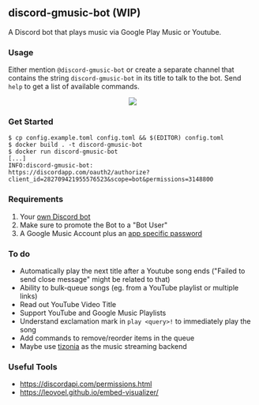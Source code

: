 ## discord-gmusic-bot (WIP)

A Discord bot that plays music via Google Play Music or Youtube.

### Usage

Either mention `@discord-gmusic-bot` or create a separate channel that
contains the string `discord-gmusic-bot` in its title to talk to the bot.
Send `help` to get a list of available commands.

<p align="center">
  <img src="https://i.imgur.com/1HFDCmY.png"/>
<p>

### Get Started

    $ cp config.example.toml config.toml && $(EDITOR) config.toml
    $ docker build . -t discord-gmusic-bot
    $ docker run discord-gmusic-bot
    [...]
    INFO:discord-gmusic-bot:        https://discordapp.com/oauth2/authorize?client_id=282709421955576523&scope=bot&permissions=3148800

### Requirements

1. Your [own Discord bot](https://discordapp.com/developers/applications/me/create)
2. Make sure to promote the Bot to a "Bot User"
3. A Google Music Account plus an [app specific password](https://myaccount.google.com/apppasswords)

### To do

* Automatically play the next title after a Youtube song ends ("Failed to
  send close message" might be related to that)
* Ability to bulk-queue songs (eg. from a YouTube playlist or multiple links)
* Read out YouTube Video Title
* Support YouTube and Google Music Playlists
* Understand exclamation mark in `play <query>!` to immediately play the song
* Add commands to remove/reorder items in the queue
* Maybe use [tizonia](https://github.com/tizonia/tizonia-openmax-il) as the
  music streaming backend

### Useful Tools

* https://discordapi.com/permissions.html
* https://leovoel.github.io/embed-visualizer/
